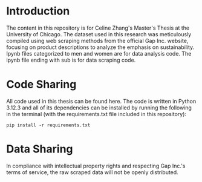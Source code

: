 # Introduction
The content in this repository is for Celine Zhang's Master's Thesis at the University of Chicago.
The dataset used in this research was meticulously compiled using web scraping methods from the official Gap Inc. website, focusing on product descriptions to analyze the emphasis on sustainability. 
Ipynb files categorized to men and women are for data analysis code.
The ipynb file ending with sub is for data scraping code.

# Code Sharing
All code used in this thesis can be found here.
The code is written in Python 3.12.3 and all of its dependencies can be installed by running the following in the terminal (with the requirements.txt file included in this repository):

 ```pip install -r requirements.txt ```

# Data Sharing
In compliance with intellectual property rights and respecting Gap Inc.'s terms of service, the raw scraped data will not be openly distributed. 

